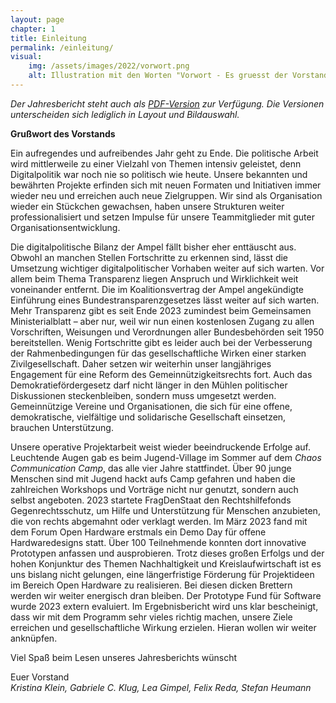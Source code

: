 ```yaml
---
layout: page
chapter: 1
title: Einleitung 
permalink: /einleitung/
visual:
    img: /assets/images/2022/vorwort.png
    alt: Illustration mit den Worten "Vorwort - Es gruesst der Vorstand."
---
```


*Der Jahresbericht steht auch als <a href="/assets/documents/OKF_Jahresbericht_2023.pdf" class="download-table">PDF-Version</a> zur Verfügung. Die Versionen unterscheiden sich lediglich in Layout und Bildauswahl.*

**Grußwort des Vorstands**

Ein aufregendes und aufreibendes Jahr geht zu Ende. Die politische Arbeit wird mittlerweile zu einer Vielzahl von Themen intensiv geleistet, denn Digitalpolitik war noch nie so politisch wie heute. Unsere bekannten und bewährten Projekte erfinden sich mit neuen Formaten und Initiativen immer wieder neu und erreichen auch neue Zielgruppen. Wir sind als Organisation wieder ein Stückchen gewachsen, haben unsere Strukturen weiter professionalisiert und setzen Impulse für unsere Teammitglieder mit guter Organisationsentwicklung. 

Die digitalpolitische Bilanz der Ampel fällt bisher eher enttäuscht aus. Obwohl an manchen Stellen Fortschritte zu erkennen sind, lässt die Umsetzung wichtiger digitalpolitischer Vorhaben weiter auf sich warten. Vor allem beim Thema Transparenz liegen Anspruch und Wirklichkeit weit voneinander entfernt. Die im Koalitionsvertrag der Ampel angekündigte Einführung eines Bundestransparenzgesetzes lässt weiter auf sich warten. Mehr Transparenz gibt es seit Ende 2023 zumindest beim Gemeinsamen Ministerialblatt – aber nur, weil wir nun einen kostenlosen Zugang zu allen Vorschriften, Weisungen und Verordnungen aller Bundesbehörden seit 1950 bereitstellen. Wenig Fortschritte gibt es leider auch bei der Verbesserung der Rahmenbedingungen für das gesellschaftliche Wirken einer starken Zivilgesellschaft. Daher setzen wir weiterhin unser langjähriges Engagement für eine Reform des Gemeinnützigkeitsrechts fort. Auch das Demokratiefördergesetz darf nicht länger in den Mühlen politischer Diskussionen steckenbleiben, sondern muss umgesetzt werden. Gemeinnützige Vereine und Organisationen, die sich für eine offene, demokratische, vielfältige und solidarische Gesellschaft einsetzen, brauchen Unterstützung.

Unsere operative Projektarbeit weist wieder beeindruckende Erfolge auf. Leuchtende Augen gab es beim Jugend-Village im Sommer auf dem *Chaos Communication Camp*, das alle vier Jahre stattfindet. Über 90 junge Menschen sind mit Jugend hackt aufs Camp gefahren und haben die zahlreichen Workshops und Vorträge nicht nur genutzt, sondern auch selbst angeboten. 2023 startete FragDenStaat den Rechtshilfefonds Gegenrechtsschutz, um Hilfe und Unterstützung für Menschen anzubieten, die von rechts abgemahnt oder verklagt werden. Im März 2023 fand mit dem Forum Open Hardware erstmals ein Demo Day für offene Hardwaredesigns statt. Über 100 Teilnehmende konnten dort innovative Prototypen anfassen und ausprobieren. Trotz dieses großen Erfolgs und der hohen Konjunktur des Themen Nachhaltigkeit und Kreislaufwirtschaft ist es uns bislang nicht gelungen, eine längerfristige Förderung für Projektideen im Bereich Open Hardware zu realisieren. Bei diesen dicken Brettern werden wir weiter energisch dran bleiben. Der Prototype Fund für Software wurde 2023 extern evaluiert. Im Ergebnisbericht wird uns klar bescheinigt, dass wir mit dem Programm sehr vieles richtig machen, unsere Ziele erreichen und gesellschaftliche Wirkung erzielen. Hieran wollen wir weiter anknüpfen.

Viel Spaß beim Lesen unseres Jahresberichts wünscht

Euer Vorstand<br>
*Kristina Klein, Gabriele C. Klug, Lea Gimpel, Felix Reda, Stefan Heumann*

